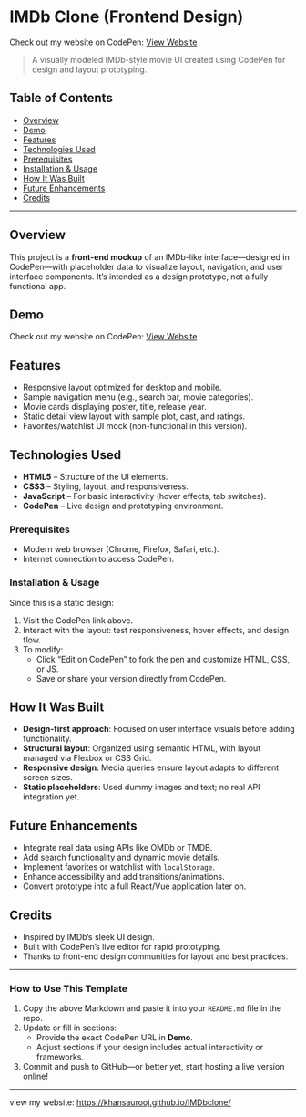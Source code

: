 # IMDb Clone (Frontend Design)
Check out my website on CodePen: [View Website](https://codepen.io/Khansa-Urooj/full/azbyYEr)


> A visually modeled IMDb-style movie UI created using CodePen for design and layout prototyping.

##  Table of Contents
- [Overview](#overview)
- [Demo](#demo)
- [Features](#features)
- [Technologies Used](#technologies-used)
- [Prerequisites](#prerequisites)
- [Installation & Usage](#installation--usage)
- [How It Was Built](#how-it-was-built)
- [Future Enhancements](#future-enhancements)
- [Credits](#credits)

---

## Overview

This project is a **front-end mockup** of an IMDb-like interface—designed in CodePen—with placeholder data to visualize layout, navigation, and user interface components. It’s intended as a design prototype, not a fully functional app.

## Demo


Check out my website on CodePen: [View Website](https://codepen.io/Khansa-Urooj/full/azbyYEr)


## Features

- Responsive layout optimized for desktop and mobile.
- Sample navigation menu (e.g., search bar, movie categories).
- Movie cards displaying poster, title, release year.
- Static detail view layout with sample plot, cast, and ratings.
- Favorites/watchlist UI mock (non-functional in this version).

## Technologies Used

- **HTML5** – Structure of the UI elements.
- **CSS3** – Styling, layout, and responsiveness.
- **JavaScript** – For basic interactivity (hover effects, tab switches).
- **CodePen** – Live design and prototyping environment.


### Prerequisites

- Modern web browser (Chrome, Firefox, Safari, etc.).
- Internet connection to access CodePen.

### Installation & Usage

Since this is a static design:

1. Visit the CodePen link above.
2. Interact with the layout: test responsiveness, hover effects, and design flow.
3. To modify:
   - Click “Edit on CodePen” to fork the pen and customize HTML, CSS, or JS.
   - Save or share your version directly from CodePen.

## How It Was Built

- **Design-first approach**: Focused on user interface visuals before adding functionality.
- **Structural layout**: Organized using semantic HTML, with layout managed via Flexbox or CSS Grid.
- **Responsive design**: Media queries ensure layout adapts to different screen sizes.
- **Static placeholders**: Used dummy images and text; no real API integration yet.


## Future Enhancements

- Integrate real data using APIs like OMDb or TMDB.
- Add search functionality and dynamic movie details.
- Implement favorites or watchlist with `localStorage`.
- Enhance accessibility and add transitions/animations.
- Convert prototype into a full React/Vue application later on.

## Credits

- Inspired by IMDb’s sleek UI design.
- Built with CodePen’s live editor for rapid prototyping.
- Thanks to front-end design communities for layout and best practices.

---

### How to Use This Template

1. Copy the above Markdown and paste it into your `README.md` file in the repo.
2. Update or fill in sections:
   - Provide the exact CodePen URL in **Demo**.
   - Adjust sections if your design includes actual interactivity or frameworks.
3. Commit and push to GitHub—or better yet, start hosting a live version online!

---




view my website: https://khansaurooj.github.io/IMDbclone/

